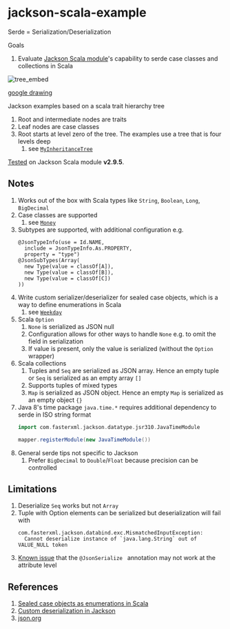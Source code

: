 # jackson-scala-example
Serde = Serialization/Deserialization

Goals
1. Evaluate [Jackson Scala module]'s capability to serde case classes and collections in Scala

![tree_embed]

[google drawing]

Jackson examples based on a scala trait hierarchy tree
1. Root and intermediate nodes are traits
1. Leaf nodes are case classes
1. Root starts at level zero of the tree. The examples use a tree that is four levels deep
   1. see [`MyInheritanceTree`](src/main/scala/example/MyInheritanceTree.scala)

[Tested](src/test/scala/example/MyInheritanceTreeSpec.scala) on Jackson Scala module **v2.9.5**.

## Notes
1. Works out of the box with Scala types like `String`, `Boolean`, `Long`, `BigDecimal`
1. Case classes are supported
   1. see [`Money`](src/main/scala/example/Money.scala)
1. Subtypes are supported, with additional configuration e.g.
   ```
   @JsonTypeInfo(use = Id.NAME,
     include = JsonTypeInfo.As.PROPERTY,
     property = "type")
   @JsonSubTypes(Array(
     new Type(value = classOf[A]),
     new Type(value = classOf[B]),
     new Type(value = classOf[C])
   ))
   ```
1. Write custom serializer/deserializer for sealed case objects, which is a way to define enumerations in Scala
   1. see [`Weekday`](src/main/scala/example/Weekday.scala)
1. Scala `Option`
   1. `None` is serialized as JSON null
   1. Configuration allows for other ways to handle `None` e.g. to omit the field in serialization
   1. If value is present, only the value is serialized (without the `Option` wrapper)
1. Scala collections
   1. Tuples and `Seq` are serialized as JSON array. Hence an empty tuple or `Seq` is serialized as an empty array `[]`
   1. Supports tuples of mixed types
   1. `Map` is serialized as JSON object. Hence an empty `Map` is serialized as an empty object `{}`
1. Java 8's time package `java.time.*` requires additional dependency to serde in ISO string format
   ```scala
   import com.fasterxml.jackson.datatype.jsr310.JavaTimeModule
   
   mapper.registerModule(new JavaTimeModule())
   ```
1. General serde tips not specific to Jackson
   1. Prefer `BigDecimal` to `Double`/`Float` because precision can be controlled
## Limitations
1. Deserialize `Seq` works but not `Array`
1. Tuple with Option elements can be serialized but deserialization will fail with
   ```
   com.fasterxml.jackson.databind.exc.MismatchedInputException:
     Cannot deserialize instance of `java.lang.String` out of VALUE_NULL token
   ```
1. [Known issue](https://github.com/FasterXML/jackson-module-scala/issues/354) that the `@JsonSerialize ` annotation may not work at the attribute level
## References
1. [Sealed case objects as enumerations in Scala](https://pedrorijo.com/blog/scala-enums/)
1. [Custom deserialization in Jackson](http://www.baeldung.com/jackson-deserialization)
1. [json.org](https://www.json.org/)

[tree_embed]: https://docs.google.com/drawings/d/e/2PACX-1vTvNyjvoMiB_8AxFhf3tEoRFdtGggVt2Zq-onYAhr7zuLfSZRlrZZfcUOLzs4Q8N485ethI7WqyFbZD/pub?w=400&h=211
[google drawing]: https://docs.google.com/drawings/d/188EgRrJtFWO2H-wWzbaWclc99T3f5og-5n6GvzInlis/edit?usp=sharing
[Jackson Scala module]: https://github.com/FasterXML/jackson-module-scala
